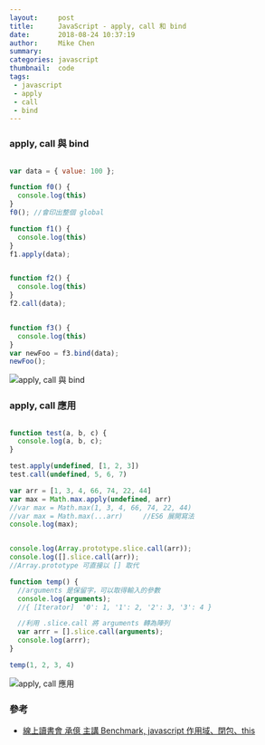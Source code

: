 ```yaml
---
layout:     post
title:      JavaScript - apply, call 和 bind
date:       2018-08-24 10:37:19
author:     Mike Chen
summary:    
categories: javascript
thumbnail:  code
tags:
 - javascript
 - apply
 - call
 - bind
---
```





### apply, call 與 bind

```js

var data = { value: 100 };

function f0() {
  console.log(this)
}
f0(); //會印出整個 global

function f1() {
  console.log(this)
}
f1.apply(data);


function f2() {
  console.log(this)
}
f2.call(data);


function f3() {
  console.log(this)
}
var newFoo = f3.bind(data);
newFoo();
```

![apply, call 與 bind](https://i.imgur.com/Qgy2Sxb.png)


### apply, call 應用

```js

function test(a, b, c) {
  console.log(a, b, c);
}

test.apply(undefined, [1, 2, 3])
test.call(undefined, 5, 6, 7)

var arr = [1, 3, 4, 66, 74, 22, 44]
var max = Math.max.apply(undefined, arr)
//var max = Math.max(1, 3, 4, 66, 74, 22, 44)
//var max = Math.max(...arr)     //ES6 展開寫法
console.log(max);


console.log(Array.prototype.slice.call(arr));
console.log([].slice.call(arr));
//Array.prototype 可直接以 [] 取代

function temp() {
  //arguments 是保留字，可以取得輸入的參數
  console.log(arguments);
  //{ [Iterator]  '0': 1, '1': 2, '2': 3, '3': 4 }​​​​​

  //利用 .slice.call 將 arguments 轉為陣列
  var arrr = [].slice.call(arguments);
  console.log(arrr);
}

temp(1, 2, 3, 4)
```

![apply, call 應用](https://i.imgur.com/RhnV1DK.png)

### 參考
* [線上讀書會 承億 主講 Benchmark, javascript 作用域、閉包、this](https://www.youtube.com/watch?v=14hNN6veRjc)